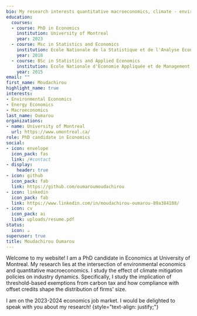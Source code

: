 ```yaml
---
bio: My research interests quantitative macroeconomics, climate - environmental economics and firms dynamics.
education:
  courses:
  - course: PhD in Economics
    institution: University of Montreal 
    year: 2023
  - course: Msc in Statistics and Economics
    institution: Ecole Nationale de la Statistique et de l'Analyse Economique, ENSAE, Senegal 
    year: 2018
  - course: BSc in Statistics and Applied Economics 
    institution: Ecole Nationale d'Economie Appliquée et de Management, ENEAM, Benin
    year: 2015
email: ""
first_name: Moudachirou
highlight_name: true
interests:
- Environmental Economics
- Energy Economics
- Macroeconomics 
last_name: Oumarou
organizations:
- name: University of Montreal
  url: https://www.umontreal.ca/
role: PhD candidate in Economics 
social:
- icon: envelope
  icon_pack: fas
  link: /#contact
- display:
    header: true
- icon: github
  icon_pack: fab
  link: https://github.com/oumaroumoudachirou
- icon: linkedin
  icon_pack: fab
  link: https://www.linkedin.com/in/moudachirou-oumarou-89a384108/
- icon: cv
  icon_pack: ai
  link: uploads/resume.pdf
status:
  icon: ☕️
superuser: true
title: Moudachirou Oumarou
---
```


Welcome to my website! I am a PhD candidate in Economics at University of Montreal. My research lies at the intersection of environmental economics and quantitative macroeconomics. I study the effect of climate mitigation policies on industry dynamics. Specifically, I study the implication of threshold-based exemptions from carbon tax and how compliance with offset credits shape the distribution of firms' size. 

I am on the 2023-2024 economics job market. I would be delighted to speak with you about my research! 
{style="text-align: justify;"}
